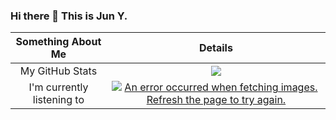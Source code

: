 ### Hi there 👋 This is Jun Y.






| Something About Me | Details |
| :-: | :-: |
| My GitHub Stats| ![](https://github-readme-stats.mrdulin.vercel.app/api?username=oCoke&show_icons=true&hide_border=true) |
| I'm currently listening to | [![An error occurred when fetching images. Refresh the page to try again.](https://webstack-screenshot.vercel.app/?url=https%3A%2F%2Fitsplaying.deno.dev%2Fcard%3Fid%3D31ldqmkw53rigxjzgmf5wht465u4%26progress%3Dtrue&viewport=1200x600&timeout=0&cache=5)](https://itsplaying.deno.dev/card?id=31ldqmkw53rigxjzgmf5wht465u4&progress=true) |
<!--
<p align="center">
<img src="">
</p>
-->
